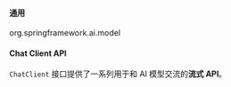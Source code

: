 #### 通用
org.springframework.ai.model



#### Chat Client API
`ChatClient` 接口提供了一系列用于和 AI 模型交流的**流式 API**。
